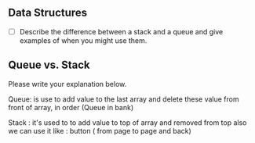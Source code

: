 ## Data Structures
* [ ] Describe the difference between a stack and a queue and give examples of when you might use them.

## Queue vs. Stack
Please write your explanation below.

Queue: is use to add value to the last array and delete these value from front of array,
in order (Queue in bank)

Stack : it's used to to add value to top of array and removed from top also 
we can use it like : button ( from page to page and back)